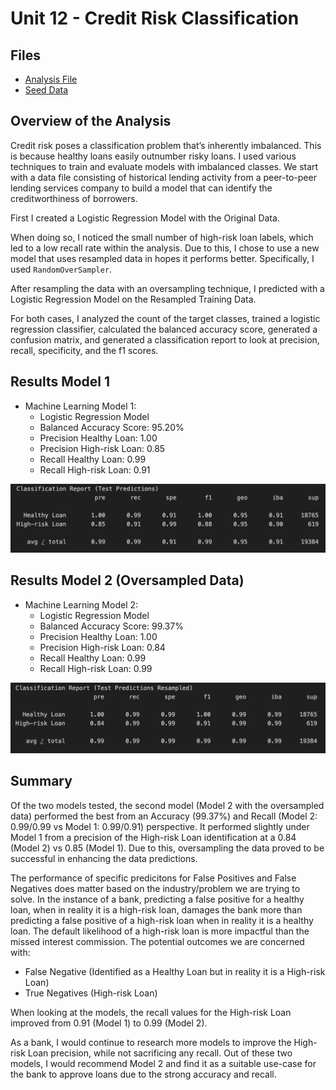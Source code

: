 # Unit 12 - Credit Risk Classification

## Files

* [Analysis File](credit_risk_resampling_DK.ipynb)
* [Seed Data](/Resources/lending_data.csv)

## Overview of the Analysis

Credit risk poses a classification problem that’s inherently imbalanced. This is because healthy loans easily outnumber risky loans. I used various techniques to train and evaluate models with imbalanced classes. We start with a data file consisting of historical lending activity from a peer-to-peer lending services company to build a model that can identify the creditworthiness of borrowers.

First I created a Logistic Regression Model with the Original Data. 

When doing so, I noticed the small number of high-risk loan labels, which led to a low recall rate within the analysis.  Due to this, I chose to use a new model that uses resampled data in hopes it performs better.  Specifically, I used `RandomOverSampler`.

After resampling the data with an oversampling technique, I predicted with a Logistic Regression Model on the Resampled Training Data.

For both cases, I analyzed the count of the target classes, trained a logistic regression classifier, calculated the balanced accuracy score, generated a confusion matrix, and generated a classification report to look at precision, recall, specificity, and the f1 scores.

## Results Model 1

* Machine Learning Model 1:
  * Logistic Regression Model
  * Balanced Accuracy Score: 95.20%
  * Precision Healthy Loan: 1.00
  * Precision High-risk Loan: 0.85
  * Recall Healthy Loan: 0.99
  * Recall High-risk Loan: 0.91

![Regression Model 1](Images/report_original.png)

## Results Model 2 (Oversampled Data)

* Machine Learning Model 2:
  * Logistic Regression Model
  * Balanced Accuracy Score: 99.37%
  * Precision Healthy Loan: 1.00
  * Precision High-risk Loan: 0.84
  * Recall Healthy Loan: 0.99
  * Recall High-risk Loan: 0.99

![Regression Model 2: Oversampled](Images/report_oversampled.png)


## Summary

Of the two models tested, the second model (Model 2 with the oversampled data) performed the best from an Accuracy (99.37%) and Recall (Model 2: 0.99/0.99 vs Model 1: 0.99/0.91) perspective.  It performed slightly under Model 1 from a precision of the High-risk Loan identification at a 0.84 (Model 2) vs 0.85 (Model 1).  Due to this, oversampling the data proved to be successful in enhancing the data predictions.


The performance of specific predicitons for False Positives and False Negatives does matter based on the industry/problem we are trying to solve.  In the instance of a bank, predicting a false positive for a healthy loan, when in reality it is a high-risk loan, damages the bank more than predicting a false positive of a high-risk loan when in reality it is a healthy loan.  The default likelihood of a high-risk loan is more impactful than the missed interest commission.  The potential outcomes we are concerned with: 
* False Negative (Identified as a Healthy Loan but in reality it is a High-risk Loan)
* True Negatives (High-risk Loan)

When looking at the models, the recall values for the High-risk Loan improved from 0.91 (Model 1) to 0.99 (Model 2).

As a bank, I would continue to research more models to improve the High-risk Loan precision, while not sacrificing any recall.  Out of these two models, I would recommend Model 2 and find it as a suitable use-case for the bank to approve loans due to the strong accuracy and recall.  
